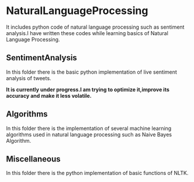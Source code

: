 # **NaturalLanguageProcessing**
It includes python code of natural language processing such as sentiment analysis.I have written these codes while learning basics of Natural Language Processing.

## **SentimentAnalysis**
In this folder there is the basic python implementation of live sentiment analysis of tweets.

**It is currently under progress.I am trying to optimize it,improve its accuracy and make it less volatile.**

## **Algorithms**
In this folder there is the implementation of several machine learning algorithms used in natural language processing such as Naive Bayes Algorithm.


## **Miscellaneous**
In this folder there is the python implementation of basic functions of NLTK.



